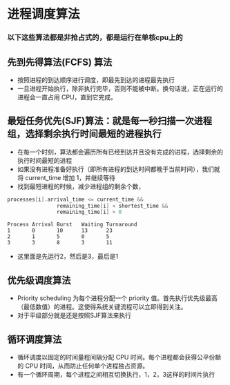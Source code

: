 # 进程调度算法

### 以下这些算法都是非抢占式的，都是运行在单核cpu上的

## 先到先得算法(FCFS) 算法
- 按照进程的到达顺序进行调度，即最先到达的进程最先执行
- 一旦进程开始执行，除非执行完毕，否则不能被中断。换句话说，正在运行的进程会一直占用 CPU，直到它完成。

## 最短任务优先(SJF)算法：就是每一秒扫描一次进程组，选择剩余执行时间最短的进程执行
- 在每一个时刻，算法都会遍历所有已经到达并且没有完成的进程，选择剩余的执行时间最短的进程
- 如果没有进程准备好执行（即所有进程的到达时间都晚于当前时间），我们就将 current_time 增加 1，并继续等待
- 找到最短进程的时候，减少进程组的剩余个数，

```cpp
processes[i].arrival_time <= current_time && 
                remaining_time[i] < shortest_time && 
                remaining_time[i] > 0
```

```
Process Arrival Burst   Waiting Turnaround
1       0       10      13      23
2       1       5       0       5
3       3       8       3       11
```

- 这里面是先运行2，然后是3，最后是1

## 优先级调度算法
- Priority scheduling 为每个进程分配一个 priority 值。首先执行优先级最高（最低数值）的进程。这使得系统关键流程可以立即得到关注。
- 对于平级部分就是还是按照SJF算法来执行

## 循环调度算法
- 循环调度以固定的时间量程间隔分配 CPU 时间。每个进程都会获得公平份额的 CPU 时间，从而防止任何单个进程独占资源。
- 有一个循环周期，每个进程之间相互切换执行，1，2，3这样的时间片执行